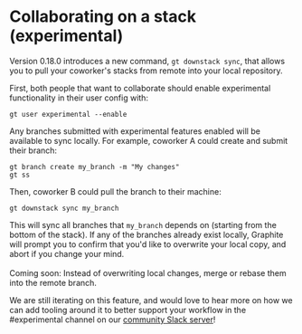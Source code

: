 # Collaborating on a stack (experimental)

Version 0.18.0 introduces a new command, `gt downstack sync`, that allows you to pull your coworker's stacks from remote into your local repository.

First, both people that want to collaborate should enable experimental functionality in their user config with:

```
gt user experimental --enable
```

Any branches submitted with experimental features enabled will be available to sync locally.  For example, coworker A could create and submit their branch:

```
gt branch create my_branch -m "My changes"
gt ss
```

Then, coworker B could pull the branch to their machine:

```
gt downstack sync my_branch
```

This will sync all branches that `my_branch` depends on (starting from the bottom of the stack).  If any of the branches already exist locally, Graphite will prompt you to confirm that you'd like to overwrite your local copy, and abort if you change your mind.\
\
Coming soon: Instead of overwriting local changes, merge or rebase them into the remote branch.

We are still iterating on this feature, and would love to hear more on how we can add tooling around it to better support your workflow in the #experimental channel on our [community Slack server](https://join.slack.com/t/graphite-community/shared\_invite/zt-v828g9dz-TIRvlutxTCqgZmxnsO9Knw)!
